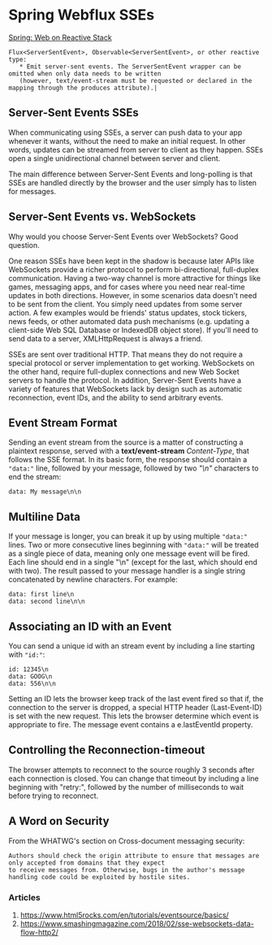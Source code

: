 # Spring  Webflux SSEs
[Spring: Web on Reactive Stack](https://docs.spring.io/spring/docs/current/spring-framework-reference/web-reactive.html)

~~~
Flux<ServerSentEvent>, Observable<ServerSentEvent>, or other reactive type:
   * Emit server-sent events. The ServerSentEvent wrapper can be omitted when only data needs to be written 
   (however, text/event-stream must be requested or declared in the mapping through the produces attribute).|
~~~
## Server-Sent Events SSEs
When communicating using SSEs, a server can push data to your app whenever it wants, without the need to make an 
initial request. In other words, updates can be streamed from server to client as they happen. 
SSEs open a single unidirectional channel between server and client.

The main difference between Server-Sent Events and long-polling is that SSEs are handled directly by 
the browser and the user simply has to listen for messages.

## Server-Sent Events vs. WebSockets
Why would you choose Server-Sent Events over WebSockets? Good question.
   
One reason SSEs have been kept in the shadow is because later APIs like WebSockets provide a richer protocol to 
perform bi-directional, full-duplex communication. Having a two-way channel is more attractive for things like games, 
messaging apps, and for cases where you need near real-time updates in both directions. 
However, in some scenarios data doesn't need to be sent from the client. You simply need updates from some server action. 
A few examples would be friends' status updates, stock tickers, news feeds, or other automated data push mechanisms 
(e.g. updating a client-side Web SQL Database or IndexedDB object store). If you'll need to send data to a server, 
XMLHttpRequest is always a friend.
   
SSEs are sent over traditional HTTP. That means they do not require a special protocol or server implementation 
to get working. WebSockets on the other hand, require full-duplex connections and new Web Socket servers 
to handle the protocol. In addition, Server-Sent Events have a variety of features that WebSockets lack by design 
such as automatic reconnection, event IDs, and the ability to send arbitrary events.

## Event Stream Format
Sending an event stream from the source is a matter of constructing a plaintext response, served with a 
**text/event-stream** *Content-Type*, that follows the SSE format. 
In its basic form, the response should contain a ```"data:"``` line, followed by your message, 
followed by two *"\n"* characters to end the stream:
~~~
data: My message\n\n
~~~

## Multiline Data
If your message is longer, you can break it up by using multiple ```"data:"``` lines. 
Two or more consecutive lines beginning with ```"data:"``` will be treated as a single piece of data, 
meaning only one message event will be fired. Each line should end in a single "\n" 
(except for the last, which should end with two). 
The result passed to your message handler is a single string concatenated by newline characters. 
For example:
~~~
data: first line\n
data: second line\n\n
~~~
   
## Associating an ID with an Event
You can send a unique id with an stream event by including a line starting with ```"id:"```:
~~~   
id: 12345\n
data: GOOG\n
data: 556\n\n
~~~   
Setting an ID lets the browser keep track of the last event fired so that if, the connection to the server is dropped, 
a special HTTP header (Last-Event-ID) is set with the new request. This lets the browser determine which event is 
appropriate to fire. The message event contains a e.lastEventId property.

## Controlling the Reconnection-timeout
The browser attempts to reconnect to the source roughly 3 seconds after each connection is closed. You can change that 
timeout by including a line beginning with "retry:", followed by the number of milliseconds to wait before trying to reconnect.

## A Word on Security
From the WHATWG's section on Cross-document messaging security:
~~~   
Authors should check the origin attribute to ensure that messages are only accepted from domains that they expect 
to receive messages from. Otherwise, bugs in the author's message handling code could be exploited by hostile sites.
~~~

### Articles
1. https://www.html5rocks.com/en/tutorials/eventsource/basics/
1. https://www.smashingmagazine.com/2018/02/sse-websockets-data-flow-http2/